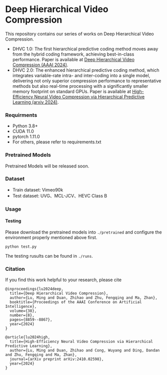 # Deep Hierarchical Video Compression

This repository contains our series of works on Deep Hierarchical Video Compression.

* DHVC 1.0: The first hierarchical predictive coding method moves away from the hybrid coding framework, achieving best-in-class performance. Paper is available at [Deep Hierarchical Video Compression (AAAI 2024)](https://ojs.aaai.org/index.php/AAAI/article/view/28733).
* DHVC 2.0: The enhanced hierarchical predictive coding method, which integrates variable-rate intra- and inter-coding into a single model, delivering not only superior compression performance to representative methods but
 also real-time processing with a significantly smaller memory footprint on standard GPUs. Paper is available at [High-Efficiency Neural Video Compression
 via Hierarchical Predictive Learning (arxiv 2024)](https://arxiv.org/pdf/2410.02598).

### Requirments

- Python 3.8+
- CUDA 11.0
- pytorch 1.11.0
- For others, please refer to requirements.txt

### Pretrained Models

Pretrained Models will be released soon.

### Dataset

* Train dataset: Vimeo90k
* Test dataset: UVG、MCL-JCV、HEVC Class B


### Usage

#### Testing

Please download the pretrained models into `./pretrained` and configure the environment properly mentioned above first.

```shell
python test.py
```

The testing rusults can be found in `./runs`.


### Citation

If you find this work helpful to your research, please cite

```
@inproceedings{lu2024deep,
  title={Deep Hierarchical Video Compression},
  author={Lu, Ming and Duan, Zhihao and Zhu, Fengqing and Ma, Zhan},
  booktitle={Proceedings of the AAAI Conference on Artificial Intelligence},
  volume={38},
  number={8},
  pages={8859--8867},
  year={2024}
}

@article{lu2024high,
  title={High-Efficiency Neural Video Compression via Hierarchical Predictive Learning},
  author={Lu, Ming and Duan, Zhihao and Cong, Wuyang and Ding, Dandan and Zhu, Fengqing and Ma, Zhan},
  journal={arXiv preprint arXiv:2410.02598},
  year={2024}
}
```

